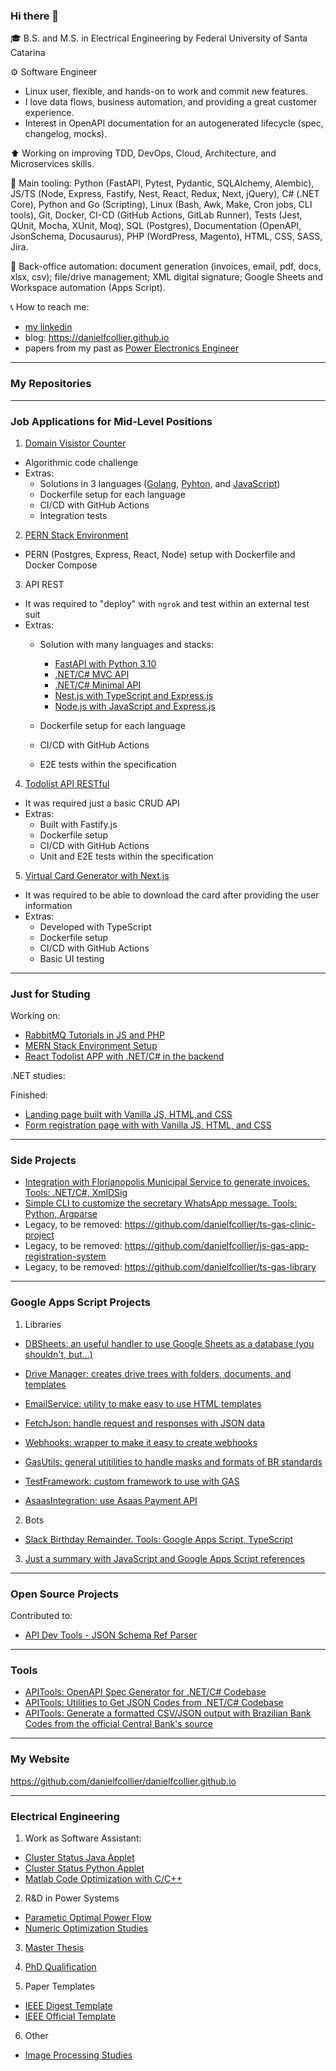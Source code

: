 ### Hi there 👋

🎓 B.S. and M.S. in Electrical Engineering by Federal University of Santa Catarina

⚙️ Software Engineer
- Linux user, flexible, and hands-on to work and commit new features.
- I love data flows, business automation, and providing a great customer experience.
- Interest in OpenAPI documentation for an autogenerated lifecycle (spec, changelog, mocks).

⬆️ Working on improving TDD, DevOps, Cloud, Architecture, and Microservices skills.

🧰 Main tooling: Python (FastAPI, Pytest, Pydantic, SQLAlchemy, Alembic), JS/TS (Node, Express, Fastify, Nest, React, Redux, Next, jQuery), C# (.NET Core), Python and Go (Scripting), Linux (Bash, Awk, Make, Cron jobs, CLI tools), Git, Docker, CI-CD (GitHub Actions, GitLab Runner), Tests (Jest, QUnit, Mocha, XUnit, Moq), SQL (Postgres), Documentation (OpenAPI, JsonSchema, Docusaurus), PHP (WordPress, Magento), HTML, CSS, SASS, Jira.

📂 Back-office automation: document generation (invoices, email, pdf, docs, xlsx, csv);  file/drive management; XML digital signature; Google Sheets and Workspace automation (Apps Script).

📞 How to reach me: 
- [my linkedin](https://www.linkedin.com/in/danielfcollier)
- blog: https://danielfcollier.github.io
- papers from my past as [Power Electronics Engineer](https://www.researchgate.net/profile/Daniel-A-F-Collier)

---

### My Repositories

---

### Job Applications for Mid-Level Positions

1. [Domain Visistor Counter](https://github.com/danielfcollier/lab-domain-visitors-counter)
- Algorithmic code challenge
- Extras:
    - Solutions in 3 languages ([Golang](https://github.com/danielfcollier/lab-domain-visitors-counter/tree/main/golang-solution), [Pyhton](https://github.com/danielfcollier/lab-domain-visitors-counter/tree/main/python-solution), and [JavaScript](https://github.com/danielfcollier/lab-domain-visitors-counter/tree/main/javascript-solution))
    - Dockerfile setup for each language
    - CI/CD with GitHub Actions
    - Integration tests

2. [PERN Stack Environment](https://github.com/danielfcollier/environment-pern-stack-app)
- PERN (Postgres, Express, React, Node) setup with Dockerfile and Docker Compose

3. API REST
- It was required to "deploy" with `ngrok` and test within an external test suit
- Extras:
    - Solution with many languages and stacks:
        - [FastAPI with Python 3.10](https://github.com/danielfcollier/py-fastapi-api-rest) 
        - [.NET/C# MVC API](https://github.com/danielfcollier/dotnet-api-rest)
        - [.NET/C# Minimal API](https://github.com/danielfcollier/dotnet-minimal-api-rest)
        - [Nest.js with TypeScript and Express.js](https://github.com/danielfcollier/ts-nestjs-express-api-rest)
        - [Node.js with JavaScript and Express.js](https://github.com/danielfcollier/js-nodejs-express-api-rest)
        
    - Dockerfile setup for each language
    - CI/CD with GitHub Actions
    - E2E tests within the specification

4. [Todolist API RESTful](https://github.com/danielfcollier/js-nodejs-fastify-todo-api-restful)
- It was required just a basic CRUD API
- Extras:
    - Built with Fastify.js
    - Dockerfile setup
    - CI/CD with GitHub Actions
    - Unit and E2E tests within the specification

5. [Virtual Card Generator with Next.js](https://github.com/danielfcollier/ts-nextjs-app-virtual-card-generator)
- It was required to be able to download the card after providing the user information
- Extras:
    - Developed with TypeScript
    - Dockerfile setup
    - CI/CD with GitHub Actions
    - Basic UI testing

---

### Just for Studing

Working on:
- [RabbitMQ Tutorials in JS and PHP](https://github.com/danielfcollier/js-rabbitmq-lab)
- [MERN Stack Environment Setup](https://github.com/danielfcollier/environment-mern-stack-app)
- [React Todolist APP with .NET/C# in the backend](https://github.com/danielfcollier/dotnet-react-todo-app)

.NET studies:


Finished:
- [Landing page built with Vanilla JS, HTML,and CSS](https://github.com/danielfcollier/js-vanilla-website-ecommerce-lp)
- [Form registration page with with Vanilla JS, HTML, and CSS](https://github.com/danielfcollier/js-vanilla-app-registration-system)

---

### Side Projects

- [Integration with Florianopolis Municipal Service to generate invoices. Tools: .NET/C#, XmlDSig](https://github.com/danielfcollier/dotnet-tools-pmf-integration-xmldsig)
- [Simple CLI to customize the secretary WhatsApp message. Tools: Python, Argparse](https://github.com/danielfcollier/py-cli-drageisa)
- Legacy, to be removed: https://github.com/danielfcollier/ts-gas-clinic-project
- Legacy, to be removed: https://github.com/danielfcollier/js-gas-app-registration-system
- Legacy, to be removed: https://github.com/danielfcollier/ts-gas-library

---

### Google Apps Script Projects

1. Libraries
- [DBSheets: an useful handler to use Google Sheets as a database (you shouldn't, but...)](https://github.com/danielfcollier/js-gas-library-db-sheets)
- [Drive Manager: creates drive trees with folders, documents, and templates](https://github.com/danielfcollier/js-gas-library-drive-manager)
- [EmailService: utility to make easy to use HTML templates](https://github.com/danielfcollier/js-gas-library-email-service)
- [FetchJson: handle request and responses with JSON data](https://github.com/danielfcollier/js-gas-library-fetch-json)
- [Webhooks: wrapper to make it easy to create webhooks](https://github.com/danielfcollier/js-gas-library-webhooks)

- [GasUtils: general utitilities to handle masks and formats of BR standards](https://github.com/danielfcollier/js-gas-library-utils)
- [TestFramework: custom framework to use with GAS](https://github.com/danielfcollier/js-gas-library-test-framework)

- [AsaasIntegration: use Asaas Payment API](https://github.com/danielfcollier/js-gas-library-asaas-integration)

2. Bots
- [Slack Birthday Remainder. Tools: Google Apps Script, TypeScript](https://github.com/danielfcollier/ts-gas-bot-slack-birthday-remainder)

3. [Just a summary with JavaScript and Google Apps Script references](https://github.com/danielfcollier/js-vanilla-concepts)

---

### Open Source Projects

Contributed to:
- [API Dev Tools - JSON Schema Ref Parser](https://github.com/danielfcollier/json-schema-ref-parser)

---

### Tools

- [APITools: OpenAPI Spec Generator for .NET/C# Codebase](https://github.com/danielfcollier/js-bash-awk-openapi-spec-generator-for-csharp)
- [APITools: Utilities to Get JSON Codes from .NET/C# Codebase](https://github.com/danielfcollier/js-bash-awk-get-codes-from-csharp)
- [APITools: Generate a formatted CSV/JSON output with Brazilian Bank Codes from the official Central Bank's source](https://github.com/danielfcollier/js-tools-brazilian-bank-codes)

---

 ### My Website

https://github.com/danielfcollier/danielfcollier.github.io

---

### Electrical Engineering

1. Work as Software Assistant:
- [Cluster Status Java Applet](https://github.com/danielfcollier/java-applet-cluster-status)
- [Cluster Status Python Applet](https://github.com/danielfcollier/python-applet-cluster-status)
- [Matlab Code Optimization with C/C++](https://github.com/danielfcollier/c-matwrap-code-optimization)

2. R&D in Power Systems
- [Parametic Optimal Power Flow](https://github.com/danielfcollier/matlab-parametric-optimal-power-flow)
- [Numeric Optimization Studies](https://github.com/danielfcollier/matlab-numeric-optimization)

3. [Master Thesis](https://github.com/danielfcollier/latex-master-thesis)

4. [PhD Qualification](https://github.com/danielfcollier/latex-phd-qualification)

5. Paper Templates 
- [IEEE Digest Template](https://github.com/danielfcollier/latex-paper-template-digest)
- [IEEE Official Template](https://github.com/danielfcollier/latex-paper-template)

6. Other
- [Image Processing Studies](https://github.com/danielfcollier/scilab-image-processing-scripts)
